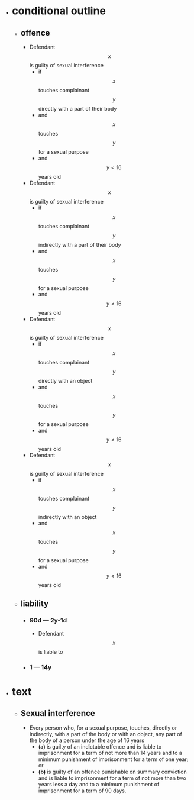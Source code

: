 - # conditional outline
	- ## offence
		- Defendant $$x$$ is guilty of sexual interference
			- if $$x$$ touches complainant $$y$$ directly with a part of their body
			- and $$x$$ touches $$y$$ for a sexual purpose
			- and $$y < 16$$ years old
		- Defendant $$x$$ is guilty of sexual interference
			- if $$x$$ touches complainant $$y$$ indirectly with a part of their body
			- and $$x$$ touches $$y$$ for a sexual purpose
			- and $$y < 16$$ years old
		- Defendant $$x$$ is guilty of sexual interference
			- if $$x$$ touches complainant $$y$$ directly with an object
			- and $$x$$ touches $$y$$ for a sexual purpose
			- and $$y < 16$$ years old
		- Defendant $$x$$ is guilty of sexual interference
			- if $$x$$ touches complainant $$y$$ indirectly with an object
			- and $$x$$ touches $$y$$ for a sexual purpose
			- and $$y < 16$$ years old
	- ## liability
		- ### 90d — 2y-1d
			- Defendant $$x$$ is liable to
		- ### 1 — 14y
- # text
	- ## Sexual interference
		- Every person who, for a sexual purpose, touches, directly or indirectly, with a part of the body or with an object, any part of the body of a person under the age of 16 years
			- **(a)** is guilty of an indictable offence and is liable to imprisonment for a term of not more than 14 years and to a minimum punishment of imprisonment for a term of one year; or
			- **(b)** is guilty of an offence punishable on summary conviction and is liable to imprisonment for a term of not more than two years less a day and to a minimum punishment of imprisonment for a term of 90 days.